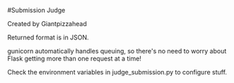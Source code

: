 #Submission Judge

Created by Giantpizzahead

Returned format is in JSON.

gunicorn automatically handles queuing, so there's no need to worry about Flask getting more than one request at a time!

Check the environment variables in judge_submission.py to configure stuff.